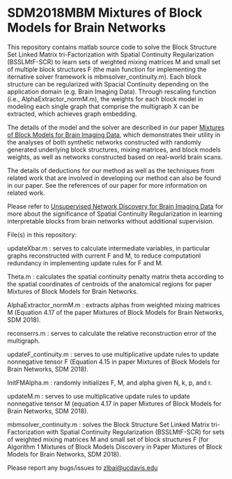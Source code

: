 # SDM2018MBM Mixtures of Block Models for Brain Networks
This repository contains matlab source code to solve the Block Structure Set Linked Matrix tri-Factorization with Spatial Continuity Regularization (BSSLMtF-SCR) to learn sets of weighted mixing matrices M and small set of multiple block structures F (the main function for implementing the iternative solver framework is mbmsolver_continuity.m). Each block structure can be regularized with Spacial Continuity depending on the application domain (e.g. Brain Imaging Data). Through rescaling function (i.e., AlphaExtractor_normM.m), the weights for each block model in modeling each single graph that comprise the multigraph X can be extracted, which achieves graph embedding.

The details of the model and the solver are described in our paper [Mixtures of Block Models for Brain Imaging Data](https://epubs.siam.org/doi/10.1137/1.9781611975321.6), which demonstrates their utility in the analyses of both synthetic networks constructed with randomly generated underlying block structures, mixing matrices, and block models weights, as well as networks constructed based on real-world brain scans. 

The details of deductions for our method as well as the techniques from related work that are involved in developing our method can also be found in our paper. See the references of our paper for more information on related work.

Please refer to [Unsupervised Network Discovery for Brain Imaging Data](http://dl.acm.org/citation.cfm?id=3098023&CFID=796408940&CFTOKEN=92880021) for more about the significance of Spatial Continuity Regularization in learning interpretable blocks from brain networks without additional supervision.

File(s) in this repository:

updateXbar.m : serves to calculate intermediate variables, in particular graphs reconstructed with current F and M, to reduce computationl redundancy in implementing update rules for F and M. 

Theta.m : calculates the spatial continuity penalty matrix theta according to the spatial coordinates of centroids of the anatomical regions for paper Mixtures of Block Models for Brain Networks.

AlphaExtractor_normM.m : extracts alphas from weighted mixing matrices M (Equation 4.17 of the paper Mixtures of Block Models for Brain Networks, SDM 2018).       

reconserrs.m : serves to calculate the relative reconstruction error of the multigraph.      

updateF_continuity.m : serves to use multiplicative update rules to update nonnegative tensor F (Equation 4.15 in paper Mixtures of Block Models for Brain Networks, SDM 2018).

InitFMAlpha.m : randomly initializes F, M, and alpha given N, k, p, and r.     

updateM.m : serves to use multiplicative update rules to update nonnegative tensor M (equation 4.17 in paper Mixtures of Block Models for Brain Networks, SDM 2018).    

mbmsolver_continuity.m : solves the Block Structure Set Linked Matrix tri-Factorization with Spatial Continuity Regularization (BSSLMtF-SCR) for sets of  weighted mixing matrices M and small set of block structures F (for Algorithm 1 Mixtures of Block Models Discovery in Paper Mixtures of Block Models for Brain Networks, SDM 2018).

Please report any bugs/issues to zlbai@ucdavis.edu
